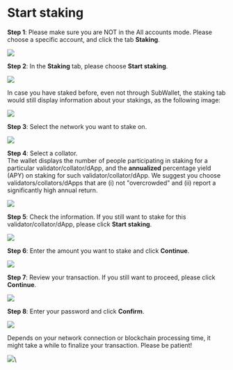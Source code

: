 # Start staking

**Step 1**: Please make sure you are NOT in the All accounts mode. Please choose a specific account, and click the tab **Staking**.

![](<../../.gitbook/assets/image (24).png>)

**Step 2**: In the **Staking** tab, please choose **Start staking**.

![](<../../.gitbook/assets/image (7) (1).png>)

In case you have staked before, even not through SubWallet, the staking tab would still display information about your stakings, as the following image:

![](<../../.gitbook/assets/image (37).png>)

**Step 3**: Select the network you want to stake on.

![](<../../.gitbook/assets/image (33).png>)

**Step 4**: Select a collator. \
The wallet displays the number of people participating in staking for a particular validator/collator/dApp, and the **annualized** percentage yield (APY) on staking for such validator/collator/dApp. We suggest you choose validators/collators/dApps that are (i) not "overcrowded" and (ii) report a significantly high annual return.

![](<../../.gitbook/assets/image (44).png>)

**Step 5**: Check the information. If you still want to stake for this validator/collator/dApp, please click **Start staking**.&#x20;

![](<../../.gitbook/assets/image (5).png>)

**Step 6**: Enter the amount you want to stake and click **Continue**.

![](<../../.gitbook/assets/image (36).png>)

**Step 7**: Review your transaction. If you still want to proceed, please click **Continue**.&#x20;

![](<../../.gitbook/assets/image (35) (1).png>)

**Step 8**: Enter your password and click **Confirm**.

![](<../../.gitbook/assets/image (41).png>)

Depends on your network connection or blockchain processing time, it might take a while to finalize your transaction. Please be patient!

![](<../../.gitbook/assets/image (31) (1).png>)\
